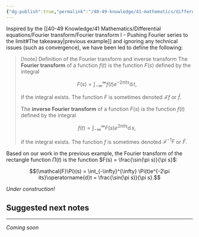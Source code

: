 ```yaml
---
{"dg-publish":true,"permalink":"/40-49-knowledge/41-mathematics/differential-equations/fourier-transform/fourier-transform-ii-the-fourier-transform-and-inverse-transform/","tags":["differential_equations"],"updated":"2025-08-13T11:52:50-07:00"}
---
```


Inspired by the [[40-49 Knowledge/41 Mathematics/Differential equations/Fourier transform/Fourier transform I - Pushing Fourier series to the limit#The takeaway\|previous example]] and ignoring any technical issues (such as convergence), we have been led to define the following:

> [!note] Definition of the Fourier transform and inverse transform
> The **Fourier transform** of a function $f(t)$ is the function $F(s)$ defined by the integral
> 
> $$F(s)=\int_{-\infty}^{\infty} f(t)e^{-2\pi its}\operatorname{d}t,$$
> 
> if the integral exists. The function $F$ is sometimes denoted $\mathcal{F}f$ or $\hat{f}$.
> 
> The **inverse Fourier transform** of a function $F(s)$ is the function $f(t)$ defined by the integral
> 
> $$f(t) = \int_{-\infty}^{\infty} F(s)e^{2\pi its}\operatorname{d}s,$$
> 
> if the integral exists. The function $f$ is sometimes denoted $\mathcal{F}^{-1}F$ or $\check{F}$.

Based on our work in the previous example, the Fourier transform of the rectangle function $\Pi(t)$ is the function $F(s) = \frac{\sin(\pi s)}{\pi s}$:

$$(\mathcal{F}\Pi)(s) = \int_{-\infty}^{\infty} \Pi(t)e^{-2\pi its}\operatorname{d}t = \frac{\sin(\pi s)}{\pi s}.$$

*Under construction!*

## Suggested next notes
---

*Coming soon*
